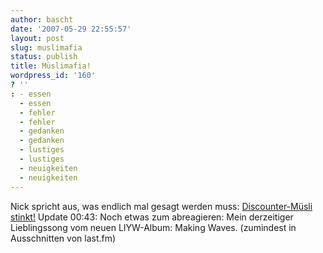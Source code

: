 ```yaml
---
author: bascht
date: '2007-05-29 22:55:57'
layout: post
slug: muslimafia
status: publish
title: Müslimafia!
wordpress_id: '160'
? ''
: - essen
  - essen
  - fehler
  - fehler
  - gedanken
  - gedanken
  - lustiges
  - lustiges
  - neuigkeiten
  - neuigkeiten
---
```


Nick spricht aus, was endlich mal gesagt werden muss:
[Discounter-Müsli stinkt!](http://www.tech-nick-blog.de/sonstiger-kram/musli-aus-billig-discounter-nein-danke.html)
Update 00:43: Noch etwas zum abreagieren: Mein derzeitiger
Lieblingssong vom neuen LIYW-Album: Making Waves. (zumindest in
Ausschnitten von last.fm)


